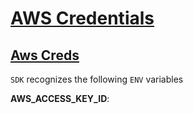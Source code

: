# [AWS Credentials](https://github.com/rusoto/rusoto/blob/master/AWS-CREDENTIALS.md)

## [Aws Creds](https://docs.aws.amazon.com/sdk-for-rust/latest/dg/environment-variables.html)

`SDK` recognizes the following `ENV` variables  

**AWS_ACCESS_KEY_ID**:



